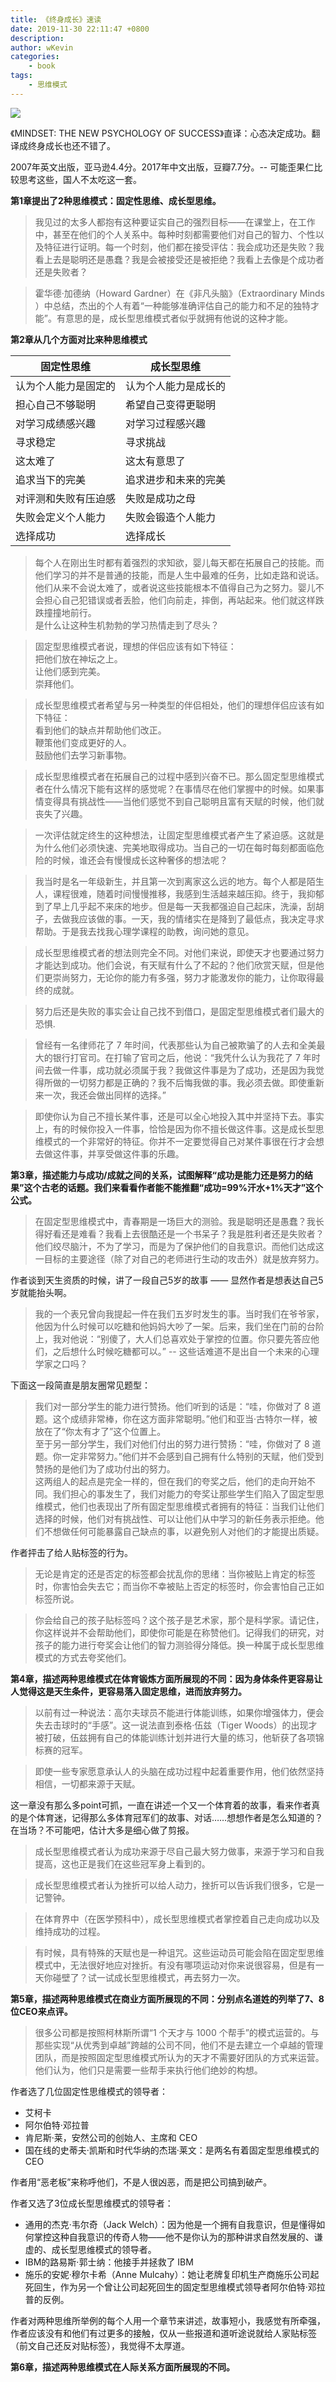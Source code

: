 ```yaml
---
title: 《终身成长》速读
date: 2019-11-30 22:11:47 +0800
description: 
author: wKevin
categories: 
    - book
tags:
    - 思维模式
---
```

![](/images/post/2019-11-30-mindset/)


《MINDSET: THE NEW PSYCHOLOGY OF SUCCESS》直译：心态决定成功。翻译成终身成长也还不错了。

2007年英文出版，亚马逊4.4分。2017年中文出版，豆瓣7.7分。-- 可能歪果仁比较思考这些，国人不太吃这一套。

**第1章提出了2种思维模式：固定性思维、成长型思维。**

>我见过的太多人都抱有这种要证实自己的强烈目标——在课堂上，在工作中，甚至在他们的个人关系中。每种时刻都需要他们对自己的智力、个性以及特征进行证明。每一个时刻，他们都在接受评估：我会成功还是失败？我看上去是聪明还是愚蠢？我是会被接受还是被拒绝？我看上去像是个成功者还是失败者？

>霍华德·加德纳（Howard Gardner）在《非凡头脑》（Extraordinary Minds ）中总结，杰出的个人有着“一种能够准确评估自己的能力和不足的独特才能”。有意思的是，成长型思维模式者似乎就拥有他说的这种才能。

**第2章从几个方面对比来种思维模式**

|固定性思维|成长型思维|
|---|---|
|认为个人能力是固定的|认为个人能力是成长的|
|担心自己不够聪明|希望自己变得更聪明|
|对学习成绩感兴趣|对学习过程感兴趣|
|寻求稳定|寻求挑战|
|这太难了|这太有意思了|
|追求当下的完美|追求进步和未来的完美|
|对评测和失败有压迫感|失败是成功之母|
|失败会定义个人能力|失败会锻造个人能力|
|选择成功|选择成长|


>每个人在刚出生时都有着强烈的求知欲，婴儿每天都在拓展自己的技能。而他们学习的并不是普通的技能，而是人生中最难的任务，比如走路和说话。他们从来不会说太难了，或者说这些技能根本不值得自己为之努力。婴儿不会担心自己犯错误或者丢脸，他们向前走，摔倒，再站起来。他们就这样跌跌撞撞地前行。  
是什么让这种生机勃勃的学习热情走到了尽头？

>固定型思维模式者说，理想的伴侣应该有如下特征：  
把他们放在神坛之上。  
让他们感到完美。  
崇拜他们。  

>成长型思维模式者希望与另一种类型的伴侣相处，他们的理想伴侣应该有如下特征：  
看到他们的缺点并帮助他们改正。  
鞭策他们变成更好的人。  
鼓励他们去学习新事物。  

>成长型思维模式者在拓展自己的过程中感到兴奋不已。那么固定型思维模式者在什么情况下能有这样的感觉呢？在事情尽在他们掌握中的时候。如果事情变得具有挑战性——当他们感觉不到自己聪明且富有天赋的时候，他们就丧失了兴趣。

>一次评估就定终生的这种想法，让固定型思维模式者产生了紧迫感。这就是为什么他们必须快速、完美地取得成功。当自己的一切在每时每刻都面临危险的时候，谁还会有慢慢成长这种奢侈的想法呢？

>我当时是名一年级新生，并且第一次到离家这么远的地方。每个人都是陌生人，课程很难，随着时间慢慢推移，我感到生活越来越压抑。终于，我抑郁到了早上几乎起不来床的地步。但是每一天我都强迫自己起床，洗澡，刮胡子，去做我应该做的事。一天，我的情绪实在是降到了最低点，我决定寻求帮助。于是我去找我心理学课程的助教，询问她的意见。

>成长型思维模式者的想法则完全不同。对他们来说，即使天才也要通过努力才能达到成功。他们会说，有天赋有什么了不起的？他们欣赏天赋，但是他们更崇尚努力，无论你的能力有多强，努力才能激发你的能力，让你取得最终的成就。

>努力后还是失败的事实会让自己找不到借口，是固定型思维模式者们最大的恐惧.

>曾经有一名律师花了 7 年时间，代表那些认为自己被欺骗了的人去和全美最大的银行打官司。在打输了官司之后，他说：“我凭什么认为我花了 7 年时间去做一件事，成功就必须属于我？我做这件事是为了成功，还是因为我觉得所做的一切努力都是正确的？我不后悔我做的事。我必须去做。即使重新来一次，我还会做出同样的选择。”

>即使你认为自己不擅长某件事，还是可以全心地投入其中并坚持下去。事实上，有的时候你投入一件事，恰恰是因为你不擅长做这件事。这是成长型思维模式的一个非常好的特征。你并不一定要觉得自己对某件事很在行才会想去做这件事，并享受做这件事的乐趣。

**第3章，描述能力与成功/成就之间的关系，试图解释“成功是能力还是努力的结果”这个古老的话题。我们来看看作者能不能推翻“成功=99%汗水+1%天才”这个公式。**

>在固定型思维模式中，青春期是一场巨大的测验。我是聪明还是愚蠢？我长得好看还是难看？我看上去很酷还是一个书呆子？我是胜利者还是失败者？他们绞尽脑汁，不为了学习，而是为了保护他们的自我意识。而他们达成这一目标的主要途径（除了对自己的老师进行生动的攻击外）就是放弃努力。

作者谈到天生资质的时候，讲了一段自己5岁的故事 —— 显然作者是想表达自己5岁就能抬头啊。

>我的一个表兄曾向我提起一件在我们五岁时发生的事。当时我们在爷爷家，他因为什么时候可以吃糖和他妈妈大吵了一架。后来，我们坐在门前的台阶上，我对他说：“别傻了，大人们总喜欢处于掌控的位置。你只要先答应他们，之后想什么时候吃糖都可以。” -- 这些话难道不是出自一个未来的心理学家之口吗？

下面这一段简直是朋友圈常见题型：

>我们对一部分学生的能力进行赞扬。他们听到的话是：“哇，你做对了 8 道题。这个成绩非常棒，你在这方面非常聪明。”他们和亚当·古特尔一样，被放在了“你太有才了”这个位置上。  
至于另一部分学生，我们对他们付出的努力进行赞扬：“哇，你做对了 8 道题。你一定非常努力。”他们并不会感到自己拥有什么特别的天赋，他们受到赞扬的是他们为了成功付出的努力。  
这两组人的起点是完全一样的，但在我们的夸奖之后，他们的走向开始不同。我们担心的事发生了，我们对能力的夸奖让那些学生们陷入了固定型思维模式，他们也表现出了所有固定型思维模式者拥有的特征：当我们让他们选择的时候，他们对有挑战性、可以让他们从中学习的新任务表示拒绝。他们不想做任何可能暴露自己缺点的事，以避免别人对他们的才能提出质疑。  

作者抨击了给人贴标签的行为。

>无论是肯定的还是否定的标签都会扰乱你的思绪：当你被贴上肯定的标签时，你害怕会失去它；而当你不幸被贴上否定的标签时，你会害怕自己正如标签所说。

>你会给自己的孩子贴标签吗？这个孩子是艺术家，那个是科学家。请记住，你这样说并不会帮助他们，即使你可能是在称赞他们。记得我们的研究，对孩子的能力进行夸奖会让他们的智力测验得分降低。换一种属于成长型思维模式的方式去夸奖他们。

**第4章，描述两种思维模式在体育锻炼方面所展现的不同：因为身体条件更容易让人觉得这是天生条件，更容易落入固定思维，进而放弃努力。**

>以前有过一种说法：高尔夫球员不能进行体能训练，如果你增强体力，便会失去击球时的“手感”。这一说法直到泰格·伍兹（Tiger Woods）的出现才被打破，伍兹拥有自己的体能训练计划并进行大量的练习，他斩获了各项锦标赛的冠军。

>即使一些专家愿意承认人的头脑在成功过程中起着重要作用，他们依然坚持相信，一切都来源于天赋。

这一章没有那么多point可抓，一直在讲述一个又一个体育着的故事，看来作者真的是个体育迷，记得那么多体育冠军们的故事、对话……想想作者是怎么知道的？在当场？不可能吧，估计大多是细心做了剪报。

>成长型思维模式者认为成功来源于尽自己最大努力做事，来源于学习和自我提高，这也正是我们在这些冠军身上看到的。

>成长型思维模式者认为挫折可以给人动力，挫折可以告诉我们很多，它是一记警钟。

>在体育界中（在医学预科中），成长型思维模式者掌控着自己走向成功以及维持成功的过程。

>有时候，具有特殊的天赋也是一种诅咒。这些运动员可能会陷在固定型思维模式中，无法很好地应对挫折。有没有哪项运动对你来说很容易，但是有一天你碰壁了？试一试成长型思维模式，再去努力一次。

**第5章，描述两种思维模式在商业方面所展现的不同：分别点名道姓的列举了7、8位CEO来点评。**

>很多公司都是按照柯林斯所谓“1 个天才与 1000 个帮手”的模式运营的。与那些实现“从优秀到卓越”跨越的公司不同，他们不是去建立一个卓越的管理团队，而是按照固定型思维模式所认为的天才不需要好团队的方式来运营。他们认为，他们只是需要一些帮手来执行他们绝妙的构想。

作者选了几位固定性思维模式的领导者：

- 艾柯卡    
- 阿尔伯特·邓拉普
- 肯尼斯·莱，安然公司的创始人、主席和 CEO
- 国在线的史蒂夫·凯斯和时代华纳的杰瑞·莱文：是两名有着固定型思维模式的 CEO

作者用“恶老板”来称呼他们，不是人很凶恶，而是把公司搞到破产。

作者又选了3位成长型思维模式的领导者：

- 通用的杰克·韦尔奇（Jack Welch）：因为他是一个拥有自我意识，但是懂得如何掌控这种自我意识的传奇人物——他不是你认为的那种讲求自然发展的、谦虚的、成长型思维模式的领导者。
- IBM的路易斯·郭士纳：他接手并拯救了 IBM
- 施乐的安妮·穆尔卡希（Anne Mulcahy）：她让老牌复印机生产商施乐公司起死回生，作为另一个曾让公司起死回生的固定型思维模式领导者阿尔伯特·邓拉普的反例。

作者对两种思维所举例的每个人用一个章节来讲述，故事短小，我感觉有所牵强，作者应该没有和他们有过更多的接触，仅从一些报道和道听途说就给人家贴标签（前文自己还反对贴标签），我觉得不太厚道。

**第6章，描述两种思维模式在人际关系方面所展现的不同。**

